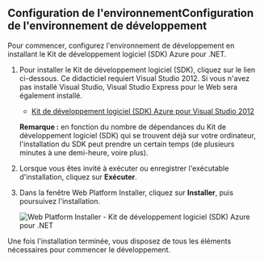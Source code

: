 <h2><a name="setupdevenv"></a><span  class="short-header">Configuration de l'environnement</span>Configuration de l'environnement de développement</h2>


Pour commencer, configurez l'environnement de développement en
installant le Kit de développement logiciel (SDK) Azure pour .NET.

1.  Pour installer le Kit de développement logiciel (SDK), cliquez sur
    le lien ci-dessous. Ce didacticiel requiert Visual Studio 2012. Si
    vous n'avez pas installé Visual Studio, Visual Studio Express pour
    le Web sera également installé.
    
    * [Kit de développement logiciel (SDK) Azure pour Visual
      Studio 2012][1]
    
    **Remarque :** en fonction du nombre de dépendances du Kit de
    développement logiciel (SDK) qui se trouvent déjà sur votre
    ordinateur, l'installation du SDK peut prendre un certain temps (de
    plusieurs minutes à une demi-heure, voire plus).

2.  Lorsque vous êtes invité à exécuter ou enregistrer l'exécutable
    d'installation, cliquez sur **Exécuter**.

3.  Dans la fenêtre Web Platform Installer, cliquez sur **Installer**,
    puis poursuivez l'installation.
    
    ![Web Platform Installer - Kit de développement logiciel
    (SDK) Azure pour
    .NET](./media/install-sdk-2012-only/WebPI46-2012.png)

Une fois l'installation terminée, vous disposez de tous les éléments
nécessaires pour commencer le développement.



[1]: http://go.microsoft.com/fwlink/?LinkID=324323
